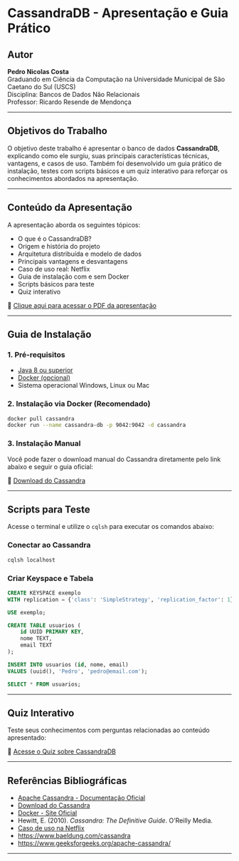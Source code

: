 # CassandraDB - Apresentação e Guia Prático

## Autor

**Pedro Nicolas Costa**  
Graduando em Ciência da Computação na Universidade Municipal de São Caetano do Sul (USCS)  
Disciplina: Bancos de Dados Não Relacionais  
Professor: Ricardo Resende de Mendonça

---

## Objetivos do Trabalho

O objetivo deste trabalho é apresentar o banco de dados **CassandraDB**, explicando como ele surgiu, suas principais características técnicas, vantagens, e casos de uso. Também foi desenvolvido um guia prático de instalação, testes com scripts básicos e um quiz interativo para reforçar os conhecimentos abordados na apresentação.

---

## Conteúdo da Apresentação

A apresentação aborda os seguintes tópicos:

- O que é o CassandraDB?
- Origem e história do projeto
- Arquitetura distribuída e modelo de dados
- Principais vantagens e desvantagens
- Caso de uso real: Netflix
- Guia de instalação com e sem Docker
- Scripts básicos para teste
- Quiz interativo

📄 [Clique aqui para acessar o PDF da apresentação](https://link-para-o-pdf.com)

---

## Guia de Instalação

### 1. Pré-requisitos

- [Java 8 ou superior](https://www.oracle.com/java/technologies/javase-jdk8-downloads.html)
- [Docker (opcional)](https://www.docker.com)
- Sistema operacional Windows, Linux ou Mac

### 2. Instalação via Docker (Recomendado)

```bash
docker pull cassandra
docker run --name cassandra-db -p 9042:9042 -d cassandra
```

### 3. Instalação Manual

Você pode fazer o download manual do Cassandra diretamente pelo link abaixo e seguir o guia oficial:

🔗 [Download do Cassandra](https://cassandra.apache.org/_/download.html)

---

## Scripts para Teste

Acesse o terminal e utilize o `cqlsh` para executar os comandos abaixo:

### Conectar ao Cassandra

```bash
cqlsh localhost
```

### Criar Keyspace e Tabela

```sql
CREATE KEYSPACE exemplo
WITH replication = {'class': 'SimpleStrategy', 'replication_factor': 1};

USE exemplo;

CREATE TABLE usuarios (
    id UUID PRIMARY KEY,
    nome TEXT,
    email TEXT
);

INSERT INTO usuarios (id, nome, email)
VALUES (uuid(), 'Pedro', 'pedro@email.com');

SELECT * FROM usuarios;
```

---

## Quiz Interativo

Teste seus conhecimentos com perguntas relacionadas ao conteúdo apresentado:

🧠 [Acesse o Quiz sobre CassandraDB](https://link-para-o-quiz.com)

---

## Referências Bibliográficas

- [Apache Cassandra - Documentação Oficial](https://cassandra.apache.org/doc/latest/)
- [Download do Cassandra](https://cassandra.apache.org/_/download.html)
- [Docker - Site Oficial](https://www.docker.com)
- Hewitt, E. (2010). *Cassandra: The Definitive Guide*. O’Reilly Media.
- [Caso de uso na Netflix](https://netflixtechblog.com/building-netflixs-distributed-tracing-infrastructure-bb856c319304)
- https://www.baeldung.com/cassandra
- https://www.geeksforgeeks.org/apache-cassandra/

---
